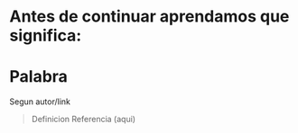 # Antes de continuar aprendamos que significa:

# Palabra

Segun autor/link 
> Definicion
Referencia (aqui)
